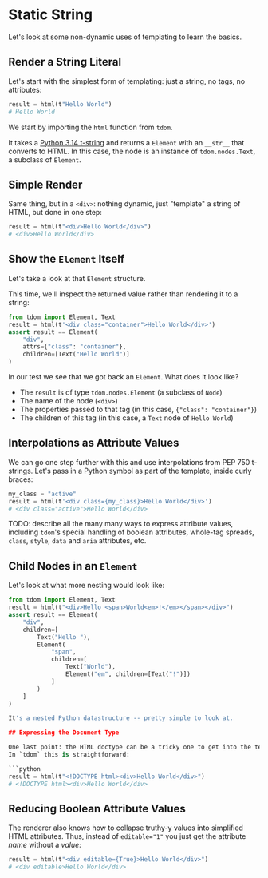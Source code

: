 # Static String

Let's look at some non-dynamic uses of templating to learn the basics.

## Render a String Literal

Let's start with the simplest form of templating: just a string, no tags,
no attributes:

```python
result = html(t"Hello World")
# Hello World
```

We start by importing the `html` function from `tdom`.

It takes a [Python 3.14 t-string](https://t-strings.help/introduction.html) and
returns a `Element` with an `__str__` that converts to HTML. In this case, the
node is an instance of `tdom.nodes.Text`, a subclass of `Element`.

## Simple Render

Same thing, but in a `<div>`: nothing dynamic, just "template" a string of HTML,
but done in one step:

```python
result = html(t"<div>Hello World</div>")
# <div>Hello World</div>
```

## Show the `Element` Itself

Let's take a look at that `Element` structure.

This time, we'll inspect the returned value rather than rendering it to
a string:

```python
from tdom import Element, Text
result = html(t'<div class="container">Hello World</div>')
assert result == Element(
    "div",
    attrs={"class": "container"},
    children=[Text("Hello World")]
)
```

In our test we see that we got back an `Element`. What does it look like?

- The `result` is of type `tdom.nodes.Element` (a subclass of `Node`)
- The name of the node (`<div>`)
- The properties passed to that tag (in this case, `{"class": "container"}`)
- The children of this tag (in this case, a `Text` node of `Hello World`)

## Interpolations as Attribute Values

We can go one step further with this and use interpolations from PEP 750 t-strings.
Let's pass in a Python symbol as part of the template, inside curly braces:

```python
my_class = "active"
result = html(t'<div class={my_class}>Hello World</div>')
# <div class="active">Hello World</div>
```

TODO: describe all the many many ways to express attribute values, including
`tdom`'s special handling of boolean attributes, whole-tag spreads, `class`,
`style`, `data` and `aria` attributes, etc.

## Child Nodes in an `Element`

Let's look at what more nesting would look like:

````python
from tdom import Element, Text
result = html(t"<div>Hello <span>World<em>!</em></span></div>")
assert result == Element(
    "div",
    children=[
        Text("Hello "),
        Element(
            "span",
            children=[
                Text("World"),
                Element("em", children=[Text("!")])
            ]
        )
    ]
)

It's a nested Python datastructure -- pretty simple to look at.

## Expressing the Document Type

One last point: the HTML doctype can be a tricky one to get into the template.
In `tdom` this is straightforward:

```python
result = html(t"<!DOCTYPE html><div>Hello World</div>")
# <!DOCTYPE html><div>Hello World</div>
````

## Reducing Boolean Attribute Values

The renderer also knows how to collapse truthy-y values into simplified HTML
attributes. Thus, instead of `editable="1"` you just get the attribute _name_
without a _value_:

```python
result = html(t"<div editable={True}>Hello World</div>")
# <div editable>Hello World</div>
```
